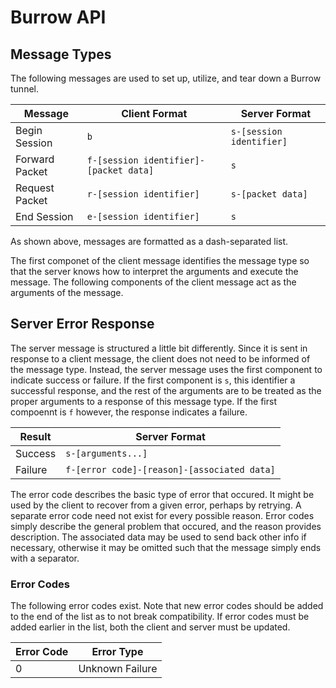 
# Burrow API

## Message Types

The following messages are used to set up, utilize, and tear down a Burrow tunnel.

| Message        | Client Format                          | Server Format            |
|----------------|----------------------------------------|--------------------------|
| Begin Session  | `b`                                    | `s-[session identifier]` |
| Forward Packet | `f-[session identifier]-[packet data]` | `s`                      |
| Request Packet | `r-[session identifier]`               | `s-[packet data]`        |
| End Session    | `e-[session identifier]`               | `s`                      |

As shown above, messages are formatted as a dash-separated list.

The first componet of the client message identifies the message type so that the server knows how to
interpret the arguments and execute the message. The following components of the client message act
as the arguments of the message.

## Server Error Response

The server message is structured a little bit differently. Since it is sent in response to a client message,
the client does not need to be informed of the message type. Instead, the server message uses the first
component to indicate success or failure. If the first component is `s`, this identifier a successful response,
and the rest of the arguments are to be treated as the proper arguments to a response of this message type.
If the first compoennt is `f` however, the response indicates a failure.

| Result  | Server Format                               |
|---------|---------------------------------------------|
| Success | `s-[arguments...]`                          |
| Failure | `f-[error code]-[reason]-[associated data]` |

The error code describes the basic type of error that occured. It might be used by the client to recover
from a given error, perhaps by retrying. A separate error code need not exist for every possible reason.
Error codes simply describe the general problem that occured, and the reason provides description. The
associated data may be used to send back other info if necessary, otherwise it may be omitted such that the
message simply ends with a separator.

### Error Codes

The following error codes exist. Note that new error codes should be added to the end of the list as to not
break compatibility. If error codes must be added earlier in the list, both the client and server must be
updated.

| Error Code | Error Type      |
|------------|-----------------|
| 0          | Unknown Failure |


